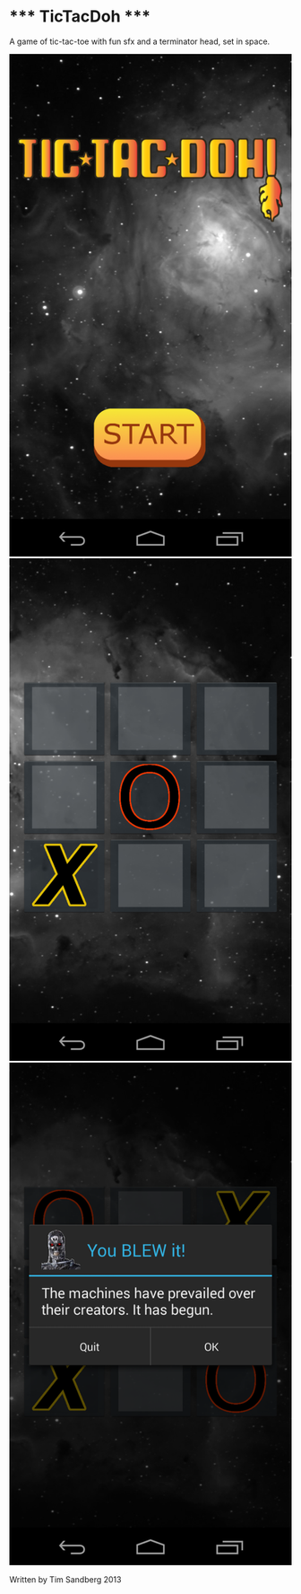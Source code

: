 *** TicTacDoh ***
=================

A game of tic-tac-toe with fun sfx 
and a terminator head, set in space.


![Screenshot 1](https://github.com/Timmehs/TicTacDoh/blob/master/img/Screenshot_2014-02-15-10-34-30.png)
![Screenshot 2](https://github.com/Timmehs/TicTacDoh/blob/master/img/Screenshot_2014-02-15-10-34-43.png)
![Screenshot 3](https://github.com/Timmehs/TicTacDoh/blob/master/img/Screenshot_2014-02-15-10-34-50.png)

Written by Tim Sandberg 2013

